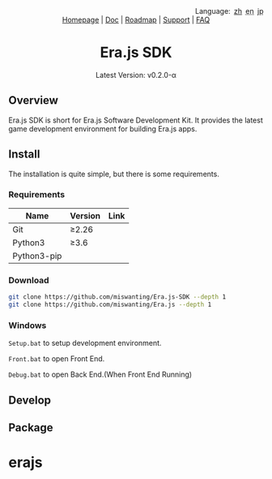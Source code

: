 <div align='right'><span>Language:&ensp;</span><span><a href='README-zh.md'>zh</a></span>&ensp;<span><abbr title='Need to be translated!'>en</abbr></span>&ensp;<span><a><abbr title='Need to be translated!'>jp</abbr></a></span></div>

<div align="center">
    <a href="http://erajs.net">Homepage</a> |
    <a href="https://github.com/miswanting/Era.js/wiki">Doc</a> |
    <a href="https://github.com/miswanting/Era.js/projects">Roadmap</a> |
    <a href="https://github.com/miswanting/Era.js/issues">Support</a> |
    <a href="https://github.com/miswanting/Era.js/issues">FAQ</a>
</div>



<h1 align="center">Era.js SDK</h1>
<div align="center">Latest Version: v0.2.0-α</div>

## Overview

Era.js SDK is short for Era.js Software Development Kit. It provides the latest game development environment for building Era.js apps.

## Install

The installation is quite simple, but there is some requirements.

### Requirements

| Name        | Version | Link |
| ----------- | ------- | ---- |
| Git         | ≥2.26   |      |
| Python3     | ≥3.6    |      |
| Python3-pip |         |      |

### Download

```bash
git clone https://github.com/miswanting/Era.js-SDK --depth 1
git clone https://github.com/miswanting/Era.js --depth 1
```

### Windows

`Setup.bat` to setup development environment.

`Front.bat` to open Front End.

`Debug.bat` to open Back End.(When Front End Running)

## Develop

## Package

# erajs
